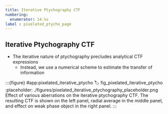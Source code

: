 ```yaml
---
title: Iterative Ptychography CTF
numbering:
  enumerator: 14.%s
label : pixelated_ptycho_page
---
```


## Iterative Ptychography CTF

- The iterative nature of ptychography precludes analytical CTF expressions
  - Instead, we use a numerical scheme to estimate the transfer of information

:::{figure} #app:pixelated_iterative_ptycho
:label: fig_pixelated_iterative_ptycho
:placeholder: ./figures/pixelated_iterative_ptychography_placeholder.png
Effect of various aberrations on the iterative ptychography CTF.
The resulting CTF is shown on the left panel, radial average in the middle panel, and effect on weak phase object in the right panel.
:::
